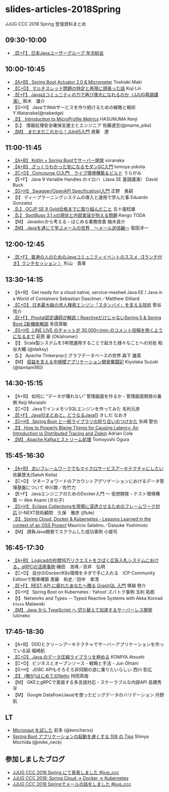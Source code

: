 # slides-articles-2018Spring
JJUG CCC 2018 Spring 登壇資料まとめ

## 09:30-10:00
- [【E+F】 日本Javaユーザーグループ 年次総会](https://www.slideshare.net/jjug/java-2018-98886645)

## 10:00-10:45
- [【A+B】 Spring Boot Actuator 2.0 & Micrometer](https://www.slideshare.net/makingx/spring-boot-actuator-20-micrometer-jjugccc-ccca1) Toshiaki Maki
- [【C+D】 マルチスレッド問題の特定と再現に頑張った話](https://www.slideshare.net/linecorp/ss-98819155)	Koji Lin
- [【E+F】 Javaはコミュニティの力で再び偉大になれるのか（JJUG基調講演）](https://www.slideshare.net/yusuke/java-98886920)	鈴木　雄介
- 【G+H】 JavaでWebサービスを作り続けるための戦略と戦術	Y.Watanabe(@nabedge)
- [【I】　Introduction to MicroProfile Metrics](https://www.slideshare.net/khasunuma/microprofile-metrics)	HASUNUMA Kenji
- 【L】　情報処理安全確保支援士とエンジニア	佐藤達志(@mame_pika)
- [【M】　まだまだこれから！JUnit5入門](https://speakerdeck.com/rshindo/jjug-ccc-2018-spring)	進藤　遼

## 11:00-11:45
- [【A+B】 Kotlin + Spring Bootでサーバー開発](https://www.slideshare.net/KiyotakaSoranaka/kotlin-spring-boot)	soranaka
- [【A+B】 ざっくりわかった気になるモダンGC入門](https://speakerdeck.com/yokotaso/introduction-to-modern-gc)	tomoya yokota
- [【C+D】 Concourse CI入門　ライブ環境構築＆ビルド](https://backpaper0.github.io/jjug-ccc-2018-spring-concourse/slide/index.html#1)	うらがみ
- 【E+F】 Java 9 Variable Handles のイロハ（Java SE 基調講演）	David Buck
- [【G+H】 Swagger(OpenAPI Specification)入門](https://www.slideshare.net/kounan13/swagger-jjug-ccc-2018-spring)	正野　勇嗣
- 【I】 ディープラーニングシステムの導入と運用で学んだ事	Eduardo Gonzalez
- [【L】 OCJP SE 8 Gold合格までに取り組んだこと](https://www.slideshare.net/despair_L/jjugcccspring2018-l2)	五十嵐稔雄
- [【L】 SpotBugs 3.1.xの現状と内部実装が抱える問題](https://speakerdeck.com/eller86/spotbugs3-dot-1-xfalsexian-zhuang-to-nei-bu-shi-zhuang-gabao-eruwen-ti)	Kengo TODA
- 【M】 Javadocから考える・はじめる業務改善	柚木良介
- [【M】 Javaを通じて学ぶメールの世界　～メール送信編～](https://speakerdeck.com/kikutaro/javawotong-zitexue-bumerufalseshi-jie)	菊田洋一

## 12:00-12:45
- [【E+F】 普通の人のためのJavaコミュニティイベントのススメ（【ランチ付き】ランチセッション ）](https://www.slideshare.net/TakaakiSugiyama/java-jjug-ccc-2018-spring)	杉山　貴章

## 13:30-14:15
- 【A+B】 Get ready for a cloud native, service-meshed Java EE / Java in a World of Containers	Sebastian Daschner／Matthew Gilliard
- [【C+D】 日本最大級の求人検索エンジン「スタンバイ」を支える技術](https://speakerdeck.com/marevol/ri-ben-zui-da-ji-falseqiu-ren-jian-suo-enzin-sutanbai-wozhi-eruji-shu)	菅谷 信介
- [【E+F】 Pivotal認定講師が解説！ReactiveだけじゃないSpring 5 & Spring Boot 2新機能解説](https://www.slideshare.net/masatoshitada7/reactivespring-5-spring-boot-2)	多田真敏
- [【G+H】 LINE LIVE のチャットが 30,000+/min のコメント投稿を捌くようになるまで](https://www.slideshare.net/linecorp/line-live-30000min-98811987)	萩原 豪 (Oklahomer)
- 【I】 Scala製システムを3年間運用することで起きた様々なことへの対処	粕谷大輔 (@daiksy)
- 【L】 Apache Tinkerpopとグラフデータベースの世界	森下 雄貴
- 【M】 [収益を支える中規模アプリケーション開発奮闘記](https://www.slideshare.net/tamrin69/jjugccc2018-app-review-postmortem/)	Kiyotaka Suzuki (@tamtam180)

## 14:30-15:15
- 【A+B】 如何に “データが壊れない” 管理画面を作るか - 管理画面開発の裏側	Keiji Muraishi
- 【C+D】 JavaでインメモリSQLエンジンを作ってみた	毛利元彦
- [【E+F】 Java10まとめと、どうなるJava11](https://www.slideshare.net/nowokay/java10-and-11)	きしだ なおき	
- [【G+H】 Spring Boot と一般ライブラリの折り合いのつけかた](https://speakerdeck.com/saiya_moebius/spring-boot-to-ban-raiburarifalsezhe-rihe-ifalsetukekata)	矢崎 聖也
- [【I】 How to Properly Blame Things for Causing Latency: An Introduction to Distributed Tracing and Zipkin](https://speakerdeck.com/adriancole/how-to-properly-blame-things-for-causing-latency-jjug-2018)	Adrian Cole
- [【M】 Apache Kafkaとストリーム処理](https://speakerdeck.com/tarugo07/reactive-streams)	Tomoyoshi Ogura

## 15:45-16:30
- [【A+B】 古いフレームワークでもマイクロサービスアーキテクチャにしたい](https://docs.google.com/presentation/d/1OZFgxuJQacfTc-3SY-ldxEE4OM3KUaUocdwIdkmy1z8/edit#slide=id.g3b5fd37ef4_0_83)	佐藤慧太(Satoh Keita)
- 【C+D】 マネーフォワードのアカウントアグリゲーションにおけるデータ管理基盤について	中川敦／佐竹力
- 【E+F】 JavaエンジニアのためのDocker入門 〜 仮想開発・テスト環境構築 〜	Abe Asami (きの子)
- [【G+H】 Eclipse Collectionsを現場に浸透させるためのフレームワーク対応](https://speakerdeck.com/jflute/how-unext-took-in-eclipse-collections-in-fw)	U-NEXT技術顧問　久保　雅彦 (jflute)
- [【I】 Spring Cloud, Docker & Kubernetes - Lessons Learned in the context of an OSS Project](https://www.slideshare.net/salaboy/jjug-ccc-2018-lessons-learned-spring-cloud-docker-kubernetes)	Mauricio Salatino／Daisuke Yoshimoto
- 【M】 請負Java開発でスクラムした成功事例	小堤司

## 16:45-17:30
- [【A+B】 Logicadの秒間16万リクエストをさばく広告入札システムにおける、gRPCの活用事例](https://www.slideshare.net/hiroiso/logicad16grpc)	磯田　浩靖／吉井　弘明
- 【C+D】 自分のDocker/K8s環境をタダで手に入れる　ICP Community Editionで簡単構築	斎藤　和史／田中　孝清
- [【E+F】 REST API に疲れたあなたへ贈る GraphQL 入門](https://www.slideshare.net/keisuketsukagoshi/rest-api-graphql)	塚越 啓介
- 【G+H】 Spring Boot on Kubernetes : Yahoo! ズバトク事例	玉利 拓郎
- 【I】 Networks and Types -- Typed Reactive Systems with Akka	Konrad `ktoso` Malawski
- [【M】 Java から TypeScript へ 切り替えて加速するサーバーレス開発](https://riotz.works/slides/?2018-jjug-ccc-spring#1)	lulzneko

## 17:45-18:30
- 【A+B】 DDDとクリーンアーキテクチャでサーバーアプリケーションを作っている話	福嶋航
- [【C+D】 Java のデータ圧縮ライブラリを極める](https://speakerdeck.com/komiya_atsushi/java-falsedetaya-suo-raiburariwoji-meru-number-jjug-ccc-number-ccc-c7)	KOMIYA Atsushi
- 【C+D】 ビジネスとオープンソース - 戦略と手法 -	Jun Ohtani
- 【G+H】 JDBC APIもそろそろ非同期の波に乗りたいらしい	西川 彰広
- [【I】 (俺が)はじめてのNetty](https://www.slideshare.net/mikeneck/jjug-ccc-2018-spring-i7-netty)	持田真哉
- 【M】 GKEとgRPCで実装する多言語対応・スケーラブルな内部API	高橋秀平
- 【M】 Google Dataflow(Java)を使ったビッグデータのバリデーション	丹野 航

## LT

- [Micronaut を試した](https://www.slideshare.net/kentaromaeda581/try-micronaut)	前多 (@kencharos)
- [Spring Boot アプリケーションの起動を速くする 108 の Tips](https://www.slideshare.net/mikeneck/jjug-ccc-2018-spring-lt-spring-boot-108-tips-jjugccc-jjug)	Shinya Mochida (@mike_neck)

## 参加しましたブログ

- [JJUG CCC 2018 Spring にて発表しました #jjug_ccc](https://mike-neck.hatenadiary.com/entry/2018/05/27/085352)
- [JJUG CCC 2018: Spring Cloud -> Docker -> Kubernetes](https://salaboy.com/2018/05/26/jjug-ccc-2018-spring-cloud-docker-kubernetes/)
- [JJUG CCC 2018 Springでメールの話をしました #jjug_ccc](http://kikutaro777.hatenablog.com/entry/2018/05/27/150504)
